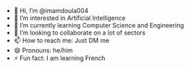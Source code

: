 - 👋 Hi, I’m @imamdoula004
- 👀 I’m interested in Artificial Intelligence 
- 🌱 I’m currently learning Computer Science and Engineering 
- 💞️ I’m looking to collaborate on a lot of sectors 
- 📫 How to reach me: Just DM me 
- 😄 Pronouns: he/him 
- ⚡ Fun fact: I am learning French 

<!---
imamdoula004/imamdoula004 is a ✨ special ✨ repository because its `README.md` (this file) appears on your GitHub profile.
You can click the Preview link to take a look at your changes.
--->
